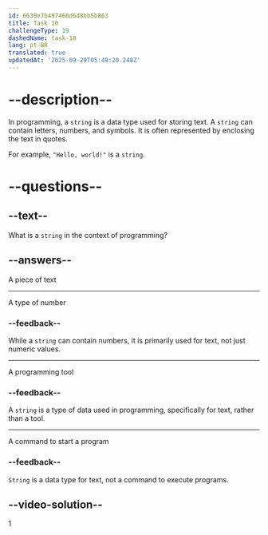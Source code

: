 ```yaml
---
id: 6630e7b497466d6d8bb5b863
title: Task 10
challengeType: 19
dashedName: task-10
lang: pt-BR
translated: true
updatedAt: '2025-09-29T05:49:20.248Z'
---
```


# --description--

In programming, a `string` is a data type used for storing text. A `string` can contain letters, numbers, and symbols. It is often represented by enclosing the text in quotes.

For example, `"Hello, world!"` is a `string`.

# --questions--

## --text--

What is a `string` in the context of programming?

## --answers--

A piece of text

---

A type of number

### --feedback--

While a `string` can contain numbers, it is primarily used for text, not just numeric values.

---

A programming tool

### --feedback--

A `string` is a type of data used in programming, specifically for text, rather than a tool.

---

A command to start a program

### --feedback--

`String` is a data type for text, not a command to execute programs.

## --video-solution--

1
